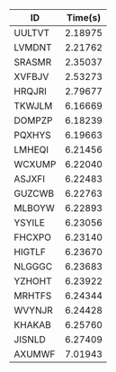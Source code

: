 |ID|Time(s)|
|-|-|
|UULTVT|2.18975|
|LVMDNT|2.21762|
|SRASMR|2.35037|
|XVFBJV|2.53273|
|HRQJRI|2.79677|
|TKWJLM|6.16669|
|DOMPZP|6.18239|
|PQXHYS|6.19663|
|LMHEQI|6.21456|
|WCXUMP|6.22040|
|ASJXFI|6.22483|
|GUZCWB|6.22763|
|MLBOYW|6.22893|
|YSYILE|6.23056|
|FHCXPO|6.23140|
|HIGTLF|6.23670|
|NLGGGC|6.23683|
|YZHOHT|6.23922|
|MRHTFS|6.24344|
|WVYNJR|6.24428|
|KHAKAB|6.25760|
|JISNLD|6.27409|
|AXUMWF|7.01943|
